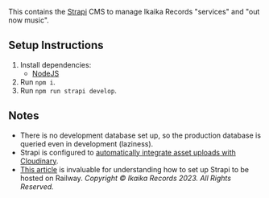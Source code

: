 This contains the [Strapi](https://strapi.io/) CMS to manage Ikaika Records "services" and "out now music".

## Setup Instructions

1. Install dependencies:
   - [NodeJS](https://nodejs.org/en)
2. Run `npm i`.
3. Run `npm run strapi develop`.

## Notes

- There is no development database set up, so the production database is queried even in development (laziness). 
- Strapi is configured to [automatically integrate asset uploads with Cloudinary](https://strapi.io/blog/add-cloudinary-support-to-your-strapi-application).
- [This article](https://dev.to/yinks/how-to-create-and-deploy-a-strapi-project-on-railway-3kja) is invaluable for understanding how to set up Strapi to be hosted on Railway.
  _Copyright © Ikaika Records 2023. All Rights Reserved._
